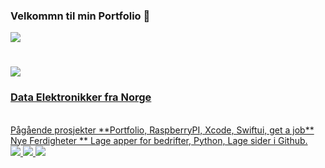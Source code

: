 ### Velkommn til min Portfolio 👋

<!--
**Hanskristianlundby/Hanskristianlundby** is a ✨ _special_ ✨ repository because its `README.md` (this file) appears on your GitHub profile.

Here are some ideas to get you started:

- 🔭 I’m currently working on ...
- 🌱 I’m currently learning ...
- 👯 I’m looking to collaborate on ...
- 🤔 I’m looking for help with ...
- 💬 Ask me about ...
- 📫 How to reach me: ...
- 😄 Pronouns: ...
- ⚡ Fun fact: ...
-->
<img allign="right" src="https://visitor-badge.laobi.icu/badge?page_id=Hanskristianlundby.Hanskristianlundby"/>

<h1 allign="center">
<a href="https://git.io/typing-svg">
<img src=[![Typing SVG](https://readme-typing-svg.demolab.com/?lines=Hei+Velkommen+til+min+Portfolio!+👋;Jeg+er+Hans+Kristian+Lundby!)](https://git.io/typing-svg)
</a>
</h1>

<h3 allign="center"> Data Elektronikker fra Norge </h3>
<br/>
<div allign="center">
Pågående prosjekter **Portfolio, RaspberryPI, Xcode, Swiftui, get a job**
Nye Ferdigheter ** Lage apper for bedrifter, Python, Lage sider i Github.

</div>
  
<div allign="center">
<a href="mailto:hans.k.lundby@gmail.com">
<img src="https://img.shield.io/badge/gamil-333333?style=for-the-badge&logocolor=red" />
<a href="https://www.linkedin.com/in/lundby-hans-kristian/" />
<img src="https://img.shield.io/badge/linkedIn-007785?style=for-the-badge&logocolor=white" />
<a href="https://github.com/Hanskristianlundby/Hanskristianlundby" />
  <img src=[[https://github.com/Hanskristianlundby/hanskristianlundby/img/Github-mark.png|alt=Github]] />
</a>
</div>


